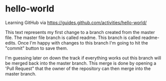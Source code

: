 # hello-world
Learning GitHub via https://guides.github.com/activities/hello-world/

This text represents my first change to a branch created from the master file.
The master file branch is called readme.
This branch is called readme-edits.
Once I'm happy with changes to this branch I'm going to hit the "commit" button to save them.

I'm guessing later on down the track if everything works out this branch will be merged back into the master branch.
This merge is done by opening a 'Pull Request" that the owner of the repository can  then merge into the master branch.
